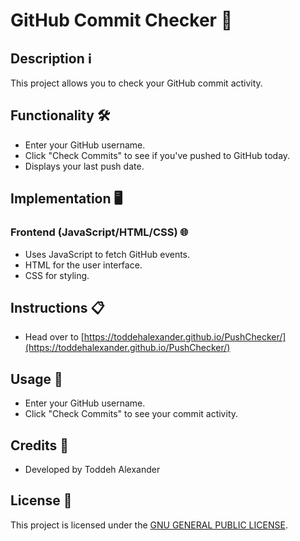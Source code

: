 # GitHub Commit Checker 🚀

## Description ℹ️

This project allows you to check your GitHub commit activity.

## Functionality 🛠️

- Enter your GitHub username.
- Click "Check Commits" to see if you've pushed to GitHub today.
- Displays your last push date.

## Implementation 🖥️

### Frontend (JavaScript/HTML/CSS) 🌐

- Uses JavaScript to fetch GitHub events.
- HTML for the user interface.
- CSS for styling.

## Instructions 📋

- Head over to [https://toddehalexander.github.io/PushChecker/](https://toddehalexander.github.io/PushChecker/)

## Usage 🚀

- Enter your GitHub username.
- Click "Check Commits" to see your commit activity.

## Credits 🙏

- Developed by Toddeh Alexander

## License 📝

This project is licensed under the [GNU GENERAL PUBLIC LICENSE](LICENSE).
